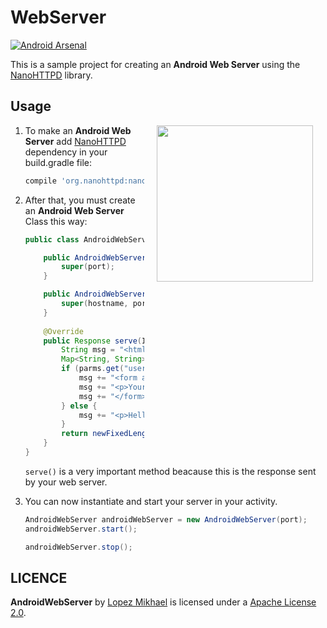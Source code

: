 WebServer
=========
[![Android Arsenal](https://img.shields.io/badge/Android%20Arsenal-WebServer-lightgrey.svg?style=flat)](https://android-arsenal.com/details/1/2847)

This is a sample project for creating an **Android Web Server** using the [NanoHTTPD](https://github.com/NanoHttpd/nanohttpd) library.


Usage
-----

<img src="http://i67.tinypic.com/2iaajgz.png" width="250" align="right" hspace="20" />

1. To make an **Android Web Server** add [NanoHTTPD](https://github.com/NanoHttpd/nanohttpd) dependency in your build.gradle file: 

	```groovy
	compile 'org.nanohttpd:nanohttpd:2.2.0'
	```

2. After that, you must create an **Android Web Server** Class this way:

	```java
	public class AndroidWebServer extends NanoHTTPD {
	
	    public AndroidWebServer(int port) {
	        super(port);
	    }
	
	    public AndroidWebServer(String hostname, int port) {
	        super(hostname, port);
	    }
	    
	    @Override
	    public Response serve(IHTTPSession session) {
	        String msg = "<html><body><h1>Hello server</h1>\n";
	        Map<String, String> parms = session.getParms();
	        if (parms.get("username") == null) {
	            msg += "<form action='?' method='get'>\n";
	            msg += "<p>Your name: <input type='text' name='username'></p>\n";
	            msg += "</form>\n";
	        } else {
	            msg += "<p>Hello, " + parms.get("username") + "!</p>";
	        }
	        return newFixedLengthResponse( msg + "</body></html>\n" );
	    }
	}
	```

	`serve()` is a very important method beacause this is the response sent by your web server.
	
3. You can now instantiate and start your server in your activity.
	```java
	AndroidWebServer androidWebServer = new AndroidWebServer(port);
	androidWebServer.start();
	```
	
	```java
	androidWebServer.stop();
	```

LICENCE
-----

**AndroidWebServer** by [Lopez Mikhael](http://mikhaellopez.com/) is licensed under a [Apache License 2.0](http://www.apache.org/licenses/LICENSE-2.0).

